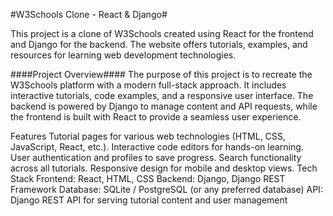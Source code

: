 #W3Schools Clone - React & Django#

This project is a clone of W3Schools created using React for the frontend and Django for the backend. The website offers tutorials, examples, and resources for learning web development technologies.

####Project Overview####
The purpose of this project is to recreate the W3Schools platform with a modern full-stack approach. It includes interactive tutorials, code examples, and a responsive user interface. The backend is powered by Django to manage content and API requests, while the frontend is built with React to provide a seamless user experience.

Features
Tutorial pages for various web technologies (HTML, CSS, JavaScript, React, etc.).
Interactive code editors for hands-on learning.
User authentication and profiles to save progress.
Search functionality across all tutorials.
Responsive design for mobile and desktop views.
Tech Stack
Frontend: React, HTML, CSS
Backend: Django, Django REST Framework
Database: SQLite / PostgreSQL (or any preferred database)
API: Django REST API for serving tutorial content and user management
